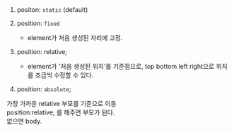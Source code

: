 ## 

1. positon: `static` (default)


2. position: `fixed`
 
    - element가 처음 생성된 자리에 고정.
3. position: relative;


    - element가 '처음 생성된 위치'를 기준점으로, top bottom left right으로 위치를 조금씩 수정할 수 있다.


4. position: `absolute`;


가장 가까운 relative 부모를 기준으로 이동 <br>
position:relative; 를 해주면 부모가 된다. <br>
없으면 body.





